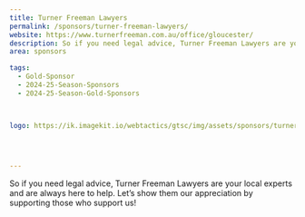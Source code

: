 ```yaml
---
title: Turner Freeman Lawyers
permalink: /sponsors/turner-freeman-lawyers/
website: https://www.turnerfreeman.com.au/office/gloucester/
description: So if you need legal advice, Turner Freeman Lawyers are your local experts and are always here to help. Let’s show them our appreciation by supporting those who support us! 
area: sponsors

tags:
  - Gold-Sponsor
  - 2024-25-Season-Sponsors
  - 2024-25-Season-Gold-Sponsors



logo: https://ik.imagekit.io/webtactics/gtsc/img/assets/sponsors/turner-freeman-lawyers-400x400.jpg




---
```




So if you need legal advice, Turner Freeman Lawyers are your local experts and are always here to help. Let’s show them our appreciation by supporting those who support us! 

